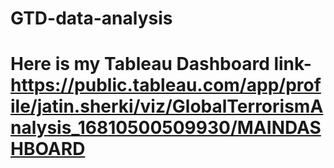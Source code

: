 # GTD-data-analysis
# Here is my Tableau Dashboard link- https://public.tableau.com/app/profile/jatin.sherki/viz/GlobalTerrorismAnalysis_16810500509930/MAINDASHBOARD
